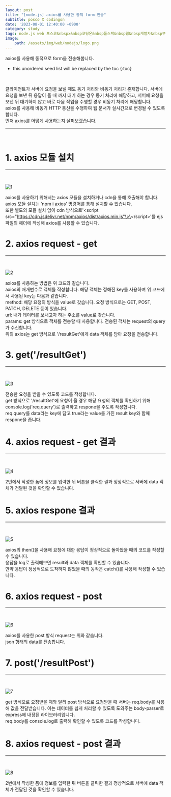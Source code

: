 ```yaml
---
layout: post
title: "[node.js] axios를 사용한 동적 form 전송"
subtitle: posco X codingon
date: '2023-08-01 12:40:00 +0900'
category: study
tags: node.js web 포스코&nbspx&nbsp코딩온&nbsp풀스택&nbsp웹&nbsp개발자&nbsp부트캠프&nbsp8기
image:
    path: /assets/img/web/nodejs/logo.png
---
```


axios를 사용해 동적으로 form을 전송해봅니다.<br>

<!--more-->

* this unordered seed list will be replaced by the toc
{:toc}
<br>

클라이언트가 서버에 요청을 보낼 때도 동기 처리와 비동기 처리가 존재합니다. 서버에 요청을 보낸 뒤 응답이 올 때 까지 대기 하는 경우 동기 처리에 해당하고, 서버에 요청을 보낸 뒤 대기하지 않고 바로 다음 작업을 수행할 경우 비동기 처리에 해당합니다.<br>
axios를 사용해 비동기 HTTP 통신을 수행하여 웹 문서가 실시간으로 변경될 수 있도록 합니다.<br>
먼저 axios를 어떻게 사용하는지 살펴보겠습니다.<br>


---
<br>

# 1. axios 모듈 설치
---
<br>

![1](/assets/img/web/nodejs/2023-08-01-[node.js]_axios를_사용한_동적_form_전송/1.png)
<br>

axios를 사용하기 위해서는 axios 모듈을 설치하거나 cdn을 통해 호출해야 합니다.<br>
axios 모듈 설치는 'npm i axios' 명령어를 통해 설치할 수 있습니다.<br>
또한 별도의 모듈 설치 없이 cdn 방식으로'\<script src="https://cdn.jsdelivr.net/npm/axios/dist/axios.min.js"\>\</script\>'를 ejs 파일의 헤더에 작성해 axios를 사용할 수 있습니다.<br>

# 2. axios request - get
---
<br>

![2](/assets/img/web/nodejs/2023-08-01-[node.js]_axios를_사용한_동적_form_전송/2.png)
<br>

axios를 사용하는 방법은 위 코드와 같습니다.<br>
axios의 매개변수로 객체를 작성합니다. 해당 객체는 정해진 key를 사용하며 위 코드에서 사용된 key는 다음과 같습니다.<br>
method: 해당 요청의 방식을 value로 갖습니다. 요청 방식으로는 GET, POST, PATCH, DELETE 등이 있습니다.<br>
url: 내가 데이터를 보내고자 하는 주소를 value로 갖습니다.<br>
params: get 방식으로 객체를 전송할 때 사용합니다. 전송된 객체는 request의 query가 수신합니다.<br>
위의 axios는 get 방식으로 '/resultGet'에게 data 객체를 담아 요청을 전송합니다.<br>


# 3. get('/resultGet')
---
<br>

![3](/assets/img/web/nodejs/2023-08-01-[node.js]_axios를_사용한_동적_form_전송/3.png)
<br>

전송한 요청을 받을 수 있도록 코드를 작성합니다.<br>
get 방식으로 '/resultGet'에 요청이 올 경우 해당 요청의 객체를 확인하기 위해 console.log('req.query')로 출력하고 respone을 주도록 작성합니다.<br>
req.query를 data라는 key에 담고 true라는 value를 가진 result key와 함께 respone을 줍니다.<br>

# 4. axios request - get 결과
---
<br>

![4](/assets/img/web/nodejs/2023-08-01-[node.js]_axios를_사용한_동적_form_전송/4.png)
<br>

2번에서 작성한 폼에 정보를 입력한 뒤 버튼을 클릭한 결과 정상적으로 서버에 data 객체가 전달된 것을 확인할 수 있습니다.<br>


# 5. axios respone 결과
---
<br>

![5](/assets/img/web/nodejs/2023-08-01-[node.js]_axios를_사용한_동적_form_전송/5.png)
<br>

axios의 then()을 사용해 요청에 대한 응답이 정상적으로 돌아왔을 때의 코드를 작성할 수 있습니다.<br>
응답을 log로 출력해보면 result와 data 객체를 확인할 수 있습니다.<br>
만약 응답이 정상적으로 도착하지 않았을 때의 동작은 catch()를 사용해 작성할 수 있습니다.<br>

# 6. axios request - post
---
<br>

![6](/assets/img/web/nodejs/2023-08-01-[node.js]_axios를_사용한_동적_form_전송/6.png)
<br>

axios를 사용한 post 방식 request는 위와 같습니다.<br>
json 형태의 data를 전송합니다.<br>

# 7. post('/resultPost')
---
<br>

![7](/assets/img/web/nodejs/2023-08-01-[node.js]_axios를_사용한_동적_form_전송/7.png)
<br>

get 방식으로 요청받을 때와 달리 post 방식으로 요청받을 때 서버는 req.body를 사용해 값을 전달받습니다. 이는 데이터를 쉽게 처리할 수 있도록 도와주는 body-parser로 express에 내장된 라이브러리입니다.<br>
req.body를 console.log로 출력해 확인할 수 있도록 코드를 작성합니다.<br>

# 8. axios request - post 결과
---
<br>

![8](/assets/img/web/nodejs/2023-08-01-[node.js]_axios를_사용한_동적_form_전송/8.png)
<br>

2번에서 작성한 폼에 정보를 입력한 뒤 버튼을 클릭한 결과 정상적으로 서버에 data 객체가 전달된 것을 확인할 수 있습니다.<br>